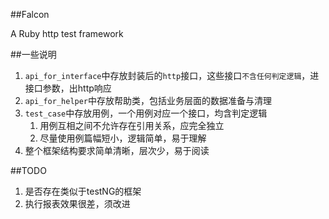 ##Falcon

A Ruby http test framework

##一些说明

1. `api_for_interface`中存放封装后的`http`接口，这些接口`不含任何判定逻辑`，进接口参数，出http响应
2. `api_for_helper`中存放帮助类，包括业务层面的数据准备与清理
3. `test_case`中存放用例，一个用例对应一个接口，均含判定逻辑
   1. 用例互相之间不允许存在引用关系，应完全独立
   2. 尽量使用例篇幅短小，逻辑简单，易于理解
4. 整个框架结构要求简单清晰，层次少，易于阅读

##TODO

1. 是否存在类似于testNG的框架
2. 执行报表效果很差，须改进
